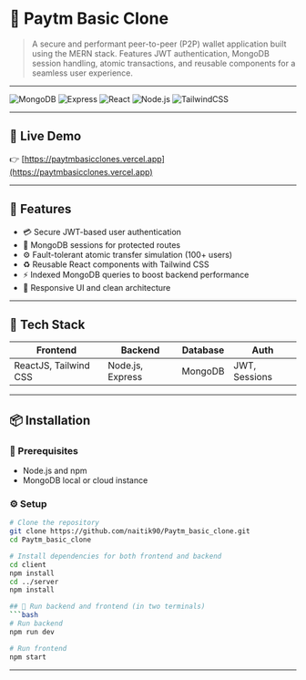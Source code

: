 # 💸 Paytm Basic Clone

> A secure and performant peer-to-peer (P2P) wallet application built using the MERN stack. Features JWT authentication, MongoDB session handling, atomic transactions, and reusable components for a seamless user experience.

---

![MongoDB](https://img.shields.io/badge/MongoDB-4DB33D?style=flat&logo=mongodb)
![Express](https://img.shields.io/badge/Express.js-000000?style=flat&logo=express)
![React](https://img.shields.io/badge/React-20232A?style=flat&logo=react)
![Node.js](https://img.shields.io/badge/Node.js-339933?style=flat&logo=node.js)
![TailwindCSS](https://img.shields.io/badge/Tailwind_CSS-38B2AC?style=flat&logo=tailwind-css)

---

## 🚀 Live Demo
👉 [https://paytmbasicclones.vercel.app](https://paytmbasicclones.vercel.app)

---

## 🧠 Features
- 💳 Secure JWT-based user authentication
- 🔐 MongoDB sessions for protected routes
- ⚙️ Fault-tolerant atomic transfer simulation (100+ users)
- ♻️ Reusable React components with Tailwind CSS
- ⚡ Indexed MongoDB queries to boost backend performance
- 🧩 Responsive UI and clean architecture

---

## 🧰 Tech Stack

| Frontend | Backend | Database | Auth |
|----------|---------|----------|------|
| ReactJS, Tailwind CSS | Node.js, Express | MongoDB | JWT, Sessions |

---

## 📦 Installation

### 🔧 Prerequisites
- Node.js and npm
- MongoDB local or cloud instance

### ⚙️ Setup
```bash
# Clone the repository
git clone https://github.com/naitik90/Paytm_basic_clone.git
cd Paytm_basic_clone

# Install dependencies for both frontend and backend
cd client
npm install
cd ../server
npm install

## 🧪 Run backend and frontend (in two terminals)
```bash
# Run backend
npm run dev

# Run frontend
npm start
```

---





